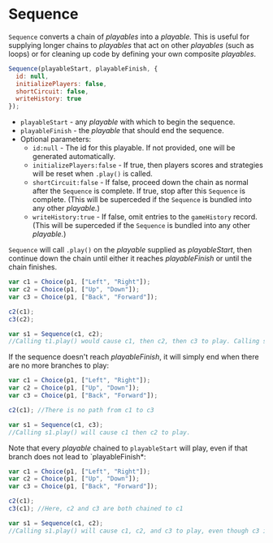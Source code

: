 # Sequence

`Sequence` converts a chain of _playables_ into a _playable._ This is useful for supplying longer chains to _playables_ that act on other _playables_ (such as loops) or for cleaning up code by defining your own composite _playables_.

```javascript
Sequence(playableStart, playableFinish, {
  id: null,
  initializePlayers: false,
  shortCircuit: false,
  writeHistory: true
});
```

* `playableStart` - any _playable_ with which to begin the sequence.
* `playableFinish` - the _playable_ that should end the sequence.
* Optional parameters:
  * `id:null` - The id for this playable. If not provided, one will be generated automatically.
  * `initializePlayers:false` - If true, then players scores and strategies will be reset when `.play()` is called.
  * `shortCircuit:false` - If false, proceed down the chain as normal after the `Sequence` is complete. If true, stop after this `Sequence` is complete. (This will be superceded if the `Sequence` is bundled into any other _playable._)
  * `writeHistory:true` - If false, omit entries to the `gameHistory` record. (This will be superceded if the `Sequence` is bundled into any other _playable._)

`Sequence` will call `.play()` on the _playable_ supplied as _playableStart_, then continue down the chain until either it reaches _playableFinish_ or until the chain finishes.

```javascript
var c1 = Choice(p1, ["Left", "Right"]);
var c2 = Choice(p1, ["Up", "Down"]);
var c3 = Choice(p1, ["Back", "Forward"]);

c2(c1);
c3(c2);

var s1 = Sequence(c1, c2);
//Calling t1.play() would cause c1, then c2, then c3 to play. Calling s1.play() will cause only c1 then c2 to play.
```

If the sequence doesn't reach _playableFinish_, it will simply end when there are no more branches to play:

```javascript
var c1 = Choice(p1, ["Left", "Right"]);
var c2 = Choice(p1, ["Up", "Down"]);
var c3 = Choice(p1, ["Back", "Forward"]);

c2(c1); //There is no path from c1 to c3

var s1 = Sequence(c1, c3);
//Calling s1.play() will cause c1 then c2 to play.
```

Note that every _playable_ chained to `playableStart` will play, even if that branch does not lead to `playableFinish\*:

```javascript
var c1 = Choice(p1, ["Left", "Right"]);
var c2 = Choice(p1, ["Up", "Down"]);
var c3 = Choice(p1, ["Back", "Forward"]);

c2(c1);
c3(c1); //Here, c2 and c3 are both chained to c1

var s1 = Sequence(c1, c2);
//Calling s1.play() will cause c1, c2, and c3 to play, even though c3 is not on the branch that leads to c2.
```
